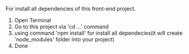 For install all dependencies of this front-end project.
1. Open Terminal
2. Go to this project via 'cd ...' command
3. using command 'npm install' for install all dependecies(it will create 'node_modules' folder into your project)
4. Done